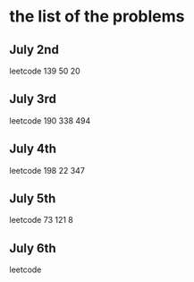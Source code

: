 # the list of the problems
## July 2nd
leetcode 139 50 20  

## July 3rd  
leetcode 190 338 494  

## July 4th
leetcode 198 22 347  

## July 5th
leetcode 73 121 8  

## July 6th
leetcode
